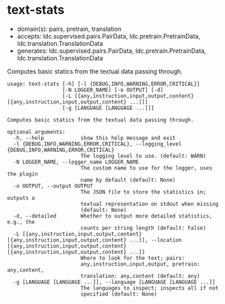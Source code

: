 # text-stats

* domain(s): pairs, pretrain, translation
* accepts: ldc.supervised.pairs.PairData, ldc.pretrain.PretrainData, ldc.translation.TranslationData
* generates: ldc.supervised.pairs.PairData, ldc.pretrain.PretrainData, ldc.translation.TranslationData

Computes basic statics from the textual data passing through.

```
usage: text-stats [-h] [-l {DEBUG,INFO,WARNING,ERROR,CRITICAL}]
                  [-N LOGGER_NAME] [-o OUTPUT] [-d]
                  [-L [{any,instruction,input,output,content} [{any,instruction,input,output,content} ...]]]
                  [-g [LANGUAGE [LANGUAGE ...]]]

Computes basic statics from the textual data passing through.

optional arguments:
  -h, --help            show this help message and exit
  -l {DEBUG,INFO,WARNING,ERROR,CRITICAL}, --logging_level {DEBUG,INFO,WARNING,ERROR,CRITICAL}
                        The logging level to use. (default: WARN)
  -N LOGGER_NAME, --logger_name LOGGER_NAME
                        The custom name to use for the logger, uses the plugin
                        name by default (default: None)
  -o OUTPUT, --output OUTPUT
                        The JSON file to store the statistics in; outputs a
                        textual representation on stdout when missing
                        (default: None)
  -d, --detailed        Whether to output more detailed statistics, e.g., the
                        counts per string length (default: False)
  -L [{any,instruction,input,output,content} [{any,instruction,input,output,content} ...]], --location [{any,instruction,input,output,content} [{any,instruction,input,output,content} ...]]
                        Where to look for the text; pairs:
                        any,instruction,input,output, pretrain: any,content,
                        translation: any,content (default: any)
  -g [LANGUAGE [LANGUAGE ...]], --language [LANGUAGE [LANGUAGE ...]]
                        The languages to inspect; inspects all if not
                        specified (default: None)
```

